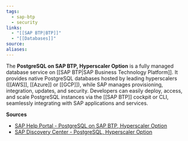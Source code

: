 ```yaml
---
tags:
  - sap-btp
  - security
links:
  - "[[SAP BTP|BTP]]"
  - "[[Databases]]"
source:
aliases:
---
```

The **PostgreSQL on SAP BTP, Hyperscaler Option** is a fully managed database service on [[SAP BTP|SAP Business Technology Platform]]. It provides native PostgreSQL databases hosted by leading hyperscalers ([[AWS]],  [[Azure]] or [[GCP]]), while SAP manages provisioning, integration, updates, and security. Developers can easily deploy, access, and scale PostgreSQL instances via the [[SAP BTP]] cockpit or CLI, seamlessly integrating with SAP applications and services.

**Sources**
- [SAP Help Portal - PostgreSQL on SAP BTP, Hyperscaler Option](https://help.sap.com/docs/postgresql-on-sap-btp/postgresql-on-sap-btp-hyperscaler-option/what-is-postgresql-hyperscaler-option)
- [SAP Discovery Center - PostgreSQL, Hyperscaler Option](https://discovery-center.cloud.sap/serviceCatalog/postgresql-hyperscaler-option?region=all)